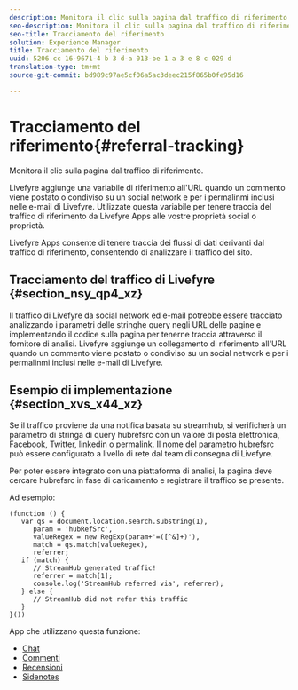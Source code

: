 ```yaml
---
description: Monitora il clic sulla pagina dal traffico di riferimento.
seo-description: Monitora il clic sulla pagina dal traffico di riferimento.
seo-title: Tracciamento del riferimento
solution: Experience Manager
title: Tracciamento del riferimento
uuid: 5206 cc 16-9671-4 b 3 d-a 013-be 1 a 3 e 8 c 029 d
translation-type: tm+mt
source-git-commit: bd989c97ae5cf06a5ac3deec215f865b0fe95d16

---
```



# Tracciamento del riferimento{#referral-tracking}

Monitora il clic sulla pagina dal traffico di riferimento.

Livefyre aggiunge una variabile di riferimento all&#39;URL quando un commento viene postato o condiviso su un social network e per i permalinmi inclusi nelle e-mail di Livefyre. Utilizzate questa variabile per tenere traccia del traffico di riferimento da Livefyre Apps alle vostre proprietà social o proprietà.

Livefyre Apps consente di tenere traccia dei flussi di dati derivanti dal traffico di riferimento, consentendo di analizzare il traffico del sito.

## Tracciamento del traffico di Livefyre {#section_nsy_qp4_xz}

Il traffico di Livefyre da social network ed e-mail potrebbe essere tracciato analizzando i parametri delle stringhe query negli URL delle pagine e implementando il codice sulla pagina per tenerne traccia attraverso il fornitore di analisi. Livefyre aggiunge un collegamento di riferimento all&#39;URL quando un commento viene postato o condiviso su un social network e per i permalinmi inclusi nelle e-mail di Livefyre.

## Esempio di implementazione {#section_xvs_x44_xz}

Se il traffico proviene da una notifica basata su streamhub, si verificherà un parametro di stringa di query hubrefsrc con un valore di posta elettronica, Facebook, Twitter, linkedin o permalink. Il nome del parametro hubrefsrc può essere configurato a livello di rete dal team di consegna di Livefyre.

Per poter essere integrato con una piattaforma di analisi, la pagina deve cercare hubrefsrc in fase di caricamento e registrare il traffico se presente.

Ad esempio:

```
(function () { 
   var qs = document.location.search.substring(1), 
      param = 'hubRefSrc', 
      valueRegex = new RegExp(param+'=([^&]+)'), 
      match = qs.match(valueRegex), 
      referrer; 
   if (match) { 
      // StreamHub generated traffic! 
      referrer = match[1]; 
      console.log('StreamHub referred via', referrer); 
   } else { 
      // StreamHub did not refer this traffic 
   } 
}())
```

App che utilizzano questa funzione:

* [Chat](/help/using/c-about-apps/c-chat-app/c-chat-app.md)
* [Commenti](/help/using/c-about-apps/c-comments/c-comments.md)
* [Recensioni](/help/using/c-about-apps/c-reviews-app/c-reviews-app.md)
* [Sidenotes](/help/using/c-about-apps/c-sidenotes-app/c-sidenotes-app.md)